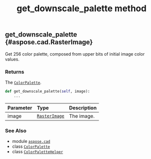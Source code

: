 ﻿---
title: get_downscale_palette method
second_title: Aspose.CAD for Python via .NET API References
description: 
type: docs
weight: 80
url: /python-net/aspose.cad/colorpalettehelper/get_downscale_palette/
is_root: false
---

## get_downscale_palette {#aspose.cad.RasterImage}

Get 256 color palette, composed from upper bits of initial image color values.


### Returns 


The [`ColorPalette`](/cad/python-net/aspose.cad/colorpalette).


```python
def get_downscale_palette(self, image):
    ...
```


| Parameter | Type | Description |
| :- | :- | :- |
| image | [`RasterImage`](/cad/python-net/aspose.cad/rasterimage) | The image. |



### See Also
* module [`aspose.cad`](../../)
* class [`ColorPalette`](/cad/python-net/aspose.cad/colorpalette)
* class [`ColorPaletteHelper`](/cad/python-net/aspose.cad/colorpalettehelper)
